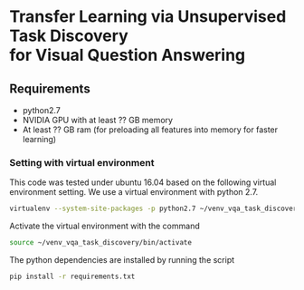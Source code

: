# Transfer Learning via Unsupervised Task Discovery <br/>for Visual Question Answering

## Requirements
* python2.7
* NVIDIA GPU with at least ?? GB memory
* At least ?? GB ram (for preloading all features into memory for faster learning)

### Setting with virtual environment

This code was tested under ubuntu 16.04 based on the following virtual environment setting.
We use a virtual environment with python 2.7.
```bash
virtualenv --system-site-packages -p python2.7 ~/venv_vqa_task_discovery
```
Activate the virtual environment with the command
```bash
source ~/venv_vqa_task_discovery/bin/activate
```
The python dependencies are installed by running the script
```bash
pip install -r requirements.txt
```
